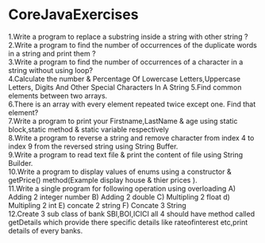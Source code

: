 # CoreJavaExercises
1.Write a program to replace a substring inside a string with other string ?<br />
2.Write a program to find the number of occurrences of the duplicate words in a string and print them ?<br />
3.Write a program to find the number of occurrences of a character in a string without using loop?<br />
4.Calculate the number & Percentage Of Lowercase Letters,Uppercase Letters, Digits And Other Special Characters In A String
5.Find common elements between two arrays.<br />
6.There is an array with every element repeated twice except one. Find that element?<br />
7.Write a program to print your Firstname,LastName & age using static block,static method & static variable respectively<br />
8.Write a program to reverse a string and remove character from index 4 to index 9 from the reversed string using String Buffer.<br />
9.Write a program to read text file & print the content of file using String Builder.<br />
10.Write a program to display values of enums using a constructor & getPrice() method(Example display house & thier prices ).<br />
11.Write a single program for following operation using overloading A) Adding 2 integer number B) Adding 2 double C) Multipling 2 float d) Multipling 2 int E) concate 2 string F) Concate 3 String<br />
12.Create 3 sub class of bank SBI,BOI,ICICI all 4 should have method called getDetails which provide there specific details like rateofinterest etc,print details of every banks.<br />
